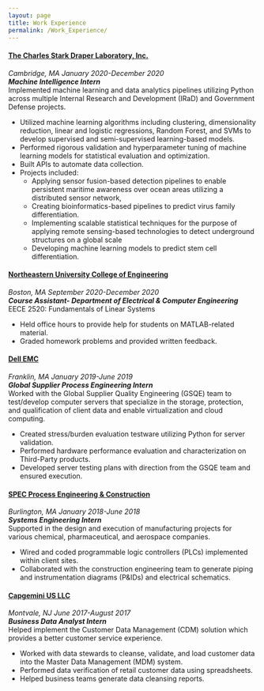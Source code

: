 ```yaml
---
layout: page
title: Work Experience 
permalink: /Work_Experience/
---
```

#### [The Charles Stark Draper Laboratory, Inc.](https://www.draper.com/)
_Cambridge, MA_ _January 2020-December 2020_                        
***Machine Intelligence Intern***<br/>
Implemented machine learning and data analytics pipelines utilizing Python across multiple Internal Research 
and Development (IRaD) and Government Defense projects.
- Utilized machine learning algorithms including clustering, dimensionality reduction, linear and logistic regressions, 
Random Forest, and SVMs to develop supervised and semi-supervised learning-based models.
- Performed rigorous validation and hyperparameter tuning of machine learning models for statistical evaluation 
and optimization.
- Built APIs to automate data collection. 
- Projects included:
    - Applying sensor fusion-based detection pipelines to enable persistent maritime awareness over 
    ocean areas utilizing a distributed sensor network, 
    - Creating bioinformatics-based pipelines to predict virus family differentiation.
    - Implementing scalable statistical techniques for the purpose of applying remote sensing-based 
    technologies to detect underground structures on a global scale
    - Developing machine learning models to predict stem cell differentiation.
 
#### [Northeastern University College of Engineering](https://coe.northeastern.edu/) 
_Boston, MA_ _September 2020-December 2020_                 
***Course Assistant- Department of Electrical & Computer Engineering***<br/>
EECE 2520: Fundamentals of Linear Systems 
- Held office hours to provide help for students on MATLAB-related material. 
- Graded homework problems and provided written feedback. 

#### [Dell EMC](https://www.delltechnologies.com/en-us/index.htm) 
_Franklin, MA_ _January 2019-June 2019_                 
***Global Supplier Process Engineering Intern***<br/>
Worked with the Global Supplier Quality Engineering (GSQE) team to test/develop computer servers that 
specialize in the storage, protection, and qualification of client data and enable virtualization and cloud computing.
- Created stress/burden evaluation testware utilizing Python for server validation.
- Performed hardware performance evaluation and characterization on Third-Party products. 
- Developed server testing plans with direction from the GSQE team and ensured execution.

#### [SPEC Process Engineering & Construction](https://www.spec-eng.com/) 
_Burlington, MA_ _January 2018-June 2018_                 
***Systems Engineering Intern***<br/>
Supported in the design and execution of manufacturing projects for various chemical, pharmaceutical, 
and aerospace companies.
- Wired and coded programmable logic controllers (PLCs) implemented within client sites.
- Collaborated with the construction engineering team to generate piping and instrumentation diagrams (P&IDs) 
and electrical schematics.

#### [Capgemini US LLC](https://www.capgemini.com/us-en/) 
_Montvale, NJ_ _June 2017-August 2017_                 
***Business Data Analyst Intern***<br/>
Helped implement the Customer Data Management (CDM) solution which provides a better customer service experience. 
- Worked with data stewards to cleanse, validate, and load customer data into the Master Data Management (MDM) system.
- Performed data verification of retail customer data using spreadsheets.
- Helped business teams generate data cleansing reports.
